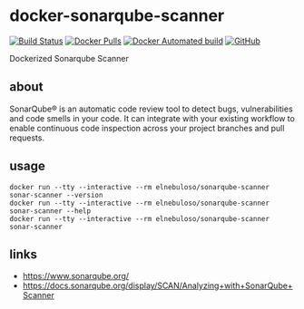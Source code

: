 # docker-sonarqube-scanner

[![Build Status](https://travis-ci.com/elnebuloso/docker-sonarqube-scanner.svg?branch=master)](https://travis-ci.com/elnebuloso/docker-sonarqube-scanner)
[![Docker Pulls](https://img.shields.io/docker/pulls/elnebuloso/sonarqube-scanner.svg)](https://hub.docker.com/r/elnebuloso/sonarqube-scanner)
[![Docker Automated build](https://img.shields.io/docker/automated/elnebuloso/sonarqube-scanner.svg)](https://hub.docker.com/r/elnebuloso/sonarqube-scanner)
[![GitHub](https://img.shields.io/github/license/elnebuloso/docker-ansible.svg)](https://github.com/elnebuloso/docker-sonarqube-scanner)

Dockerized Sonarqube Scanner

## about

SonarQube® is an automatic code review tool to detect bugs, vulnerabilities and code smells in your code. It can integrate with your existing workflow to enable continuous code inspection across your project branches and pull requests.

## usage

```
docker run --tty --interactive --rm elnebuloso/sonarqube-scanner sonar-scanner --version
docker run --tty --interactive --rm elnebuloso/sonarqube-scanner sonar-scanner --help
docker run --tty --interactive --rm elnebuloso/sonarqube-scanner sonar-scanner
```

## links

- https://www.sonarqube.org/
- https://docs.sonarqube.org/display/SCAN/Analyzing+with+SonarQube+Scanner